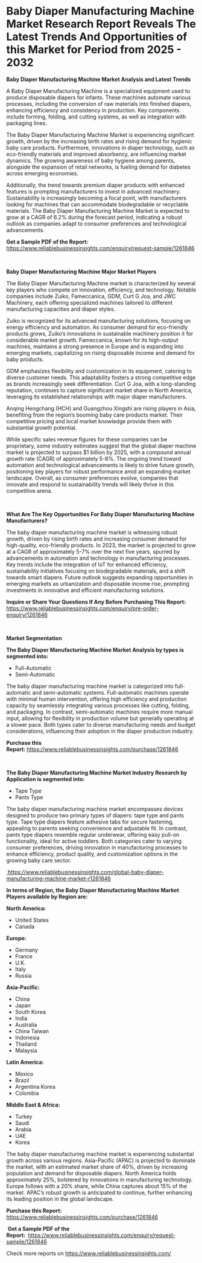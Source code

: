 <p><h1>Baby Diaper Manufacturing Machine Market Research Report Reveals The Latest Trends And Opportunities of this Market for Period from 2025 - 2032</h1></p><p><strong>Baby Diaper Manufacturing Machine Market Analysis and Latest Trends</strong></p>
<p><p>A Baby Diaper Manufacturing Machine is a specialized equipment used to produce disposable diapers for infants. These machines automate various processes, including the conversion of raw materials into finished diapers, enhancing efficiency and consistency in production. Key components include forming, folding, and cutting systems, as well as integration with packaging lines.</p><p>The Baby Diaper Manufacturing Machine Market is experiencing significant growth, driven by the increasing birth rates and rising demand for hygienic baby care products. Furthermore, innovations in diaper technology, such as eco-friendly materials and improved absorbency, are influencing market dynamics. The growing awareness of baby hygiene among parents, alongside the expansion of retail networks, is fueling demand for diabetes across emerging economies.</p><p>Additionally, the trend towards premium diaper products with enhanced features is prompting manufacturers to invest in advanced machinery. Sustainability is increasingly becoming a focal point, with manufacturers looking for machines that can accommodate biodegradable or recyclable materials. The Baby Diaper Manufacturing Machine Market is expected to grow at a CAGR of 6.2% during the forecast period, indicating a robust outlook as companies adapt to consumer preferences and technological advancements.</p></p>
<p><strong>Get a Sample PDF of the Report:&nbsp;</strong> <a href="https://www.reliablebusinessinsights.com/enquiry/request-sample/1261846?utm_campaign=2779&utm_medium=2&utm_source=Github&utm_content=ia&utm_term=27022025&utm_id=baby-diaper-manufacturing-machine">https://www.reliablebusinessinsights.com/enquiry/request-sample/1261846</a></p>
<p>&nbsp;</p>
<p><strong>Baby Diaper Manufacturing Machine Major Market Players</strong></p>
<p><p>The Baby Diaper Manufacturing Machine market is characterized by several key players who compete on innovation, efficiency, and technology. Notable companies include Zuiko, Fameccanica, GDM, Curt G Joa, and JWC Machinery, each offering specialized machines tailored to different manufacturing capacities and diaper styles.</p><p>Zuiko is recognized for its advanced manufacturing solutions, focusing on energy efficiency and automation. As consumer demand for eco-friendly products grows, Zuiko’s innovations in sustainable machinery position it for considerable market growth. Fameccanica, known for its high-output machines, maintains a strong presence in Europe and is expanding into emerging markets, capitalizing on rising disposable income and demand for baby products.</p><p>GDM emphasizes flexibility and customization in its equipment, catering to diverse customer needs. This adaptability fosters a strong competitive edge as brands increasingly seek differentiation. Curt G Joa, with a long-standing reputation, continues to capture significant market share in North America, leveraging its established relationships with major diaper manufacturers.</p><p>Anqing Hengchang (HCH) and Guangzhou Xingshi are rising players in Asia, benefiting from the region’s booming baby care products market. Their competitive pricing and local market knowledge provide them with substantial growth potential.</p><p>While specific sales revenue figures for these companies can be proprietary, some industry estimates suggest that the global diaper machine market is projected to surpass $1 billion by 2025, with a compound annual growth rate (CAGR) of approximately 5-8%. The ongoing trend toward automation and technological advancements is likely to drive future growth, positioning key players for robust performance amid an expanding market landscape. Overall, as consumer preferences evolve, companies that innovate and respond to sustainability trends will likely thrive in this competitive arena.</p></p>
<p>&nbsp;</p>
<p><strong>What Are The Key Opportunities For Baby Diaper Manufacturing Machine Manufacturers?</strong></p>
<p><p>The baby diaper manufacturing machine market is witnessing robust growth, driven by rising birth rates and increasing consumer demand for high-quality, eco-friendly products. In 2023, the market is projected to grow at a CAGR of approximately 5-7% over the next five years, spurred by advancements in automation and technology in manufacturing processes. Key trends include the integration of IoT for enhanced efficiency, sustainability initiatives focusing on biodegradable materials, and a shift towards smart diapers. Future outlook suggests expanding opportunities in emerging markets as urbanization and disposable income rise, prompting investments in innovative and efficient manufacturing solutions.</p></p>
<p><strong>Inquire or Share Your Questions If Any Before Purchasing This Report:</strong> <a href="https://www.reliablebusinessinsights.com/enquiry/pre-order-enquiry/1261846?utm_campaign=2779&utm_medium=2&utm_source=Github&utm_content=ia&utm_term=27022025&utm_id=baby-diaper-manufacturing-machine">https://www.reliablebusinessinsights.com/enquiry/pre-order-enquiry/1261846</a></p>
<p>&nbsp;</p>
<p><strong>Market Segmentation</strong></p>
<p><strong>The Baby Diaper Manufacturing Machine Market Analysis by types is segmented into:</strong></p>
<p><ul><li>Full-Automatic</li><li>Semi-Automatic</li></ul></p>
<p><p>The baby diaper manufacturing machine market is categorized into full-automatic and semi-automatic systems. Full-automatic machines operate with minimal human intervention, offering high efficiency and production capacity by seamlessly integrating various processes like cutting, folding, and packaging. In contrast, semi-automatic machines require more manual input, allowing for flexibility in production volume but generally operating at a slower pace. Both types cater to diverse manufacturing needs and budget considerations, influencing their adoption in the diaper production industry.</p></p>
<p><strong>Purchase this Report:&nbsp;</strong><a href="https://www.reliablebusinessinsights.com/purchase/1261846?utm_campaign=2779&utm_medium=2&utm_source=Github&utm_content=ia&utm_term=27022025&utm_id=baby-diaper-manufacturing-machine">https://www.reliablebusinessinsights.com/purchase/1261846</a></p>
<p>&nbsp;</p>
<p><strong>The Baby Diaper Manufacturing Machine Market Industry Research by Application is segmented into:</strong></p>
<p><ul><li>Tape Type</li><li>Pants Type</li></ul></p>
<p><p>The baby diaper manufacturing machine market encompasses devices designed to produce two primary types of diapers: tape type and pants type. Tape type diapers feature adhesive tabs for secure fastening, appealing to parents seeking convenience and adjustable fit. In contrast, pants type diapers resemble regular underwear, offering easy pull-on functionality, ideal for active toddlers. Both categories cater to varying consumer preferences, driving innovation in manufacturing processes to enhance efficiency, product quality, and customization options in the growing baby care sector.</p></p>
<p><a href="https://www.reliablebusinessinsights.com/global-baby-diaper-manufacturing-machine-market-r1261846?utm_campaign=2779&utm_medium=2&utm_source=Github&utm_content=ia&utm_term=27022025&utm_id=baby-diaper-manufacturing-machine">&nbsp;https://www.reliablebusinessinsights.com/global-baby-diaper-manufacturing-machine-market-r1261846</a></p>
<p><strong>In terms of Region, the Baby Diaper Manufacturing Machine Market Players available by Region are:</strong></p>
<p>
    <p> <strong> North America: </strong>
        <ul>
            <li>United States</li>
            <li>Canada</li>
        </ul>
        </p> 
    <p> <strong> Europe: </strong>
        <ul>
            <li>Germany</li>
            <li>France</li>
            <li>U.K.</li>
            <li>Italy</li>
            <li>Russia</li>
        </ul>
        </p> 
    <p> <strong> Asia-Pacific: </strong>
        <ul>
            <li>China</li>
            <li>Japan</li>
            <li>South Korea</li>
            <li>India</li>
            <li>Australia</li>
            <li>China Taiwan</li>
            <li>Indonesia</li>
            <li>Thailand</li>
            <li>Malaysia</li>
        </ul>
        </p> 
    <p> <strong> Latin America: </strong>
        <ul>
            <li>Mexico</li>
            <li>Brazil</li>
            <li>Argentina Korea</li>
            <li>Colombia</li>
        </ul>
        </p> 
    <p> <strong> Middle East & Africa: </strong>
        <ul>
            <li>Turkey</li>
            <li>Saudi</li>
            <li>Arabia</li>
            <li>UAE</li>
            <li>Korea</li>
        </ul>
    </p>
    </p>
<p><p>The baby diaper manufacturing machine market is experiencing substantial growth across various regions. Asia-Pacific (APAC) is projected to dominate the market, with an estimated market share of 40%, driven by increasing population and demand for disposable diapers. North America holds approximately 25%, bolstered by innovations in manufacturing technology. Europe follows with a 20% share, while China captures about 15% of the market. APAC’s robust growth is anticipated to continue, further enhancing its leading position in the global landscape.</p></p>
<p><strong>Purchase this Report: </strong><a href="https://www.reliablebusinessinsights.com/purchase/1261846?utm_campaign=2779&utm_medium=2&utm_source=Github&utm_content=ia&utm_term=27022025&utm_id=baby-diaper-manufacturing-machine">https://www.reliablebusinessinsights.com/purchase/1261846</a></p>
<p>&nbsp;<strong>Get a Sample PDF of the Report:&nbsp;&nbsp;</strong><a href="https://www.reliablebusinessinsights.com/enquiry/request-sample/1261846?utm_campaign=2779&utm_medium=2&utm_source=Github&utm_content=ia&utm_term=27022025&utm_id=baby-diaper-manufacturing-machine">https://www.reliablebusinessinsights.com/enquiry/request-sample/1261846</a></p>
<p><strong></strong></p>
<p>Check more reports on <a href="https://www.reliablebusinessinsights.com/?utm_campaign=2779&utm_medium=2&utm_source=Github&utm_content=ia&utm_term=27022025&utm_id=baby-diaper-manufacturing-machine">https://www.reliablebusinessinsights.com/</a></p>